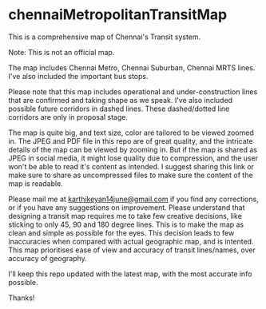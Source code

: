 # chennaiMetropolitanTransitMap
This is a comprehensive map of Chennai's Transit system.

Note: This is not an official map.

The map includes Chennai Metro, Chennai Suburban, Chennai MRTS lines. I've also included the important bus stops.

Please note that this map includes operational and under-construction lines that are confirmed and taking shape as we speak. I've also included possible future corridors in dashed lines. These dashed/dotted line corridors are only in proposal stage.

The map is quite big, and text size, color are tailored to be viewed zoomed in. The JPEG and PDF file in this repo are of great quality, and the intricate details of the map can be viewed by zooming in. But if the map is shared as JPEG in social media, it might lose quality due to compression, and the user won't be able to read it's content as intended. I suggest sharing this link or make sure to share as uncompressed files to make sure the content of the map is readable.

Please mail me at karthikeyan14june@gmail.com if you find any corrections, or if you have any suggestions on improvement. Please understand that designing a transit map requires me to take few creative decisions, like sticking to only 45, 90 and 180 degree lines. This is to make the map as clean and simple as possible for the eyes. This decision leads to few inaccuracies when compared with actual geographic map, and is intented. This map prioritises ease of view and accuracy of transit lines/names, over accuracy of geography.

I'll keep this repo updated with the latest map, with the most accurate info possible.

Thanks!
